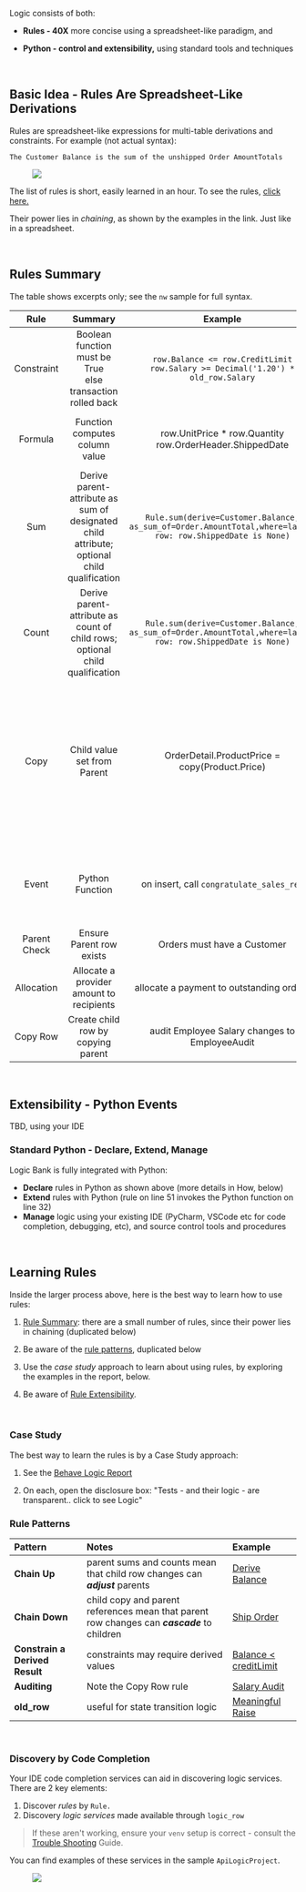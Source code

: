 Logic consists of both:

* **Rules - 40X** more concise using a spreadsheet-like paradigm, and

* **Python - control and extensibility,** using standard tools and techniques

&nbsp;

## Basic Idea - Rules Are Spreadsheet-Like Derivations

Rules are spreadsheet-like expressions for multi-table derivations and constraints.  For example (not actual syntax):

    The Customer Balance is the sum of the unshipped Order AmountTotals

<figure><img src="https://github.com/valhuber/apilogicserver/wiki/images/logic/like-a-spreadsheet.png?raw=true"></figure>

The list of rules is short, easily learned in an hour.  To see the rules, [click here.](#rules-summary)

Their power lies in _chaining_, as shown by the examples in the link.  Just like in a spreadsheet.

&nbsp;&nbsp;&nbsp;


## Rules Summary
The table shows excerpts only; see the ```nw``` sample for full syntax.

| Rule | Summary   | Example | Notes |
| :-------------: |:-------------:| :-----:| :-----:|
| Constraint     | Boolean function must be True<br>else transaction rolled back | ```row.Balance <= row.CreditLimit```<br>```row.Salary >= Decimal('1.20') * old_row.Salary``` | Multi-field<br>```old_row``` |
| Formula | Function computes column value | row.UnitPrice * row.Quantity<br>row.OrderHeader.ShippedDate | lambda, or function<br>Parent ```(OrderHeader)``` references |
| Sum | Derive parent-attribute as sum of designated child attribute; optional child qualification | ```Rule.sum(derive=Customer.Balance, as_sum_of=Order.AmountTotal,where=lambda row: row.ShippedDate is None)``` | Parent attribute can be hybrid (virtual)<br>scalable: pruning, adjustment |
| Count | Derive parent-attribute as count of child rows; optional child qualification | ```Rule.sum(derive=Customer.Balance, as_sum_of=Order.AmountTotal,where=lambda row: row.ShippedDate is None)``` | Parent attribute can be hybrid (virtual)<br>scalable: pruning, adjustment |
| Copy      | Child value set from Parent     | OrderDetail.ProductPrice = copy(Product.Price) | Unlike formula references, parent changes are not propagated<br>e.g, Order totals for Monday are not affected by a Tuesday price increase |
| Event      | Python Function    | on insert, call ```congratulate_sales_rep``` | See [Extensibility](Extensibility) for a information on early, row and commit events |
| Parent Check      | Ensure Parent row exists | Orders must have a Customer | See [Referential Integrity](Referential-Integrity) |
| Allocation      | Allocate a provider amount to recipients | allocate a payment to outstanding orders | See [Allocation](Sample-Project__Allocation) for an example |
| Copy Row      | Create child row by copying parent | audit Employee Salary changes to EmployeeAudit | See [Rule Extensibility](Rule-Extensibility) |

&nbsp;

## Extensibility - Python Events

TBD, using your IDE

### Standard Python - Declare, Extend, Manage
Logic Bank is fully integrated with Python:

* **Declare** rules in Python as shown above (more details in How, below)
* **Extend** rules with Python (rule on line 51 invokes the Python function on line 32)
* **Manage** logic using your existing IDE (PyCharm, VSCode etc for code completion, debugging, etc),
and source control tools and procedures

&nbsp;

## Learning Rules

Inside the larger process above, here is the best way to learn how to use rules:

1. [Rule Summary](https://github.com/valhuber/LogicBank/wiki/Examples): there are a small number of rules, since their power lies in chaining (duplicated below)

2. Be aware of the [rule patterns](https://github.com/valhuber/LogicBank/wiki/Rule-Summary#rule-patterns), duplicated below

3. Use the _case study_ approach to learn about using rules, by exploring the examples in the report, below.

4. Be aware of [Rule Extensibility](https://github.com/valhuber/LogicBank/wiki/Rule-Extensibility).

&nbsp;&nbsp;


### Case Study

The best way to learn the rules is by a Case Study approach:

1. See the [Behave Logic Report](../Behave-Logic-Report)

2. On each, open the disclosure box: "Tests - and their logic - are transparent.. click to see Logic"

### Rule Patterns

| Pattern | Notes | Example
| :------------- | :-----| :---- |
| **Chain Up** | parent sums and counts mean that child row changes can ***adjust*** parents | [Derive Balance](../Logic:-Tutorial#scenario-bad-order-custom-service)
| **Chain Down** | child copy and parent references mean that parent row changes can ***cascade*** to children | [Ship Order](../Logic:-Tutorial#scenario-set-shipped---adjust-logic-reuse) 
| **Constrain a Derived Result** | constraints may require derived values | [Balance < creditLimit](../Logic:-Tutorial#scenario-bad-order-custom-service)
| **Auditing** | Note the Copy Row rule | [Salary Audit](../Logic:-Tutorial#scenario-audit-salary-change)
| **old_row** | useful for state transition logic | [Meaningful Raise](../Logic:-Tutorial#scenario-raise-must-be-meaningful)

&nbsp;&nbsp;


### Discovery by Code Completion

Your IDE code completion services can aid in discovering logic services.  There are 2 key elements:

1. Discover _rules_ by `Rule.`
2. Discovery _logic services_ made available through `logic_row`

  > If these aren't working, ensure your `venv` setup is correct - consult the [Trouble Shooting](../Troubleshooting#code-completion-fails) Guide.

You can find examples of these services in the sample `ApiLogicProject`.

<figure><img src="https://github.com/valhuber/apilogicserver/wiki/images/vscode/venv.png?raw=true"></figure>
